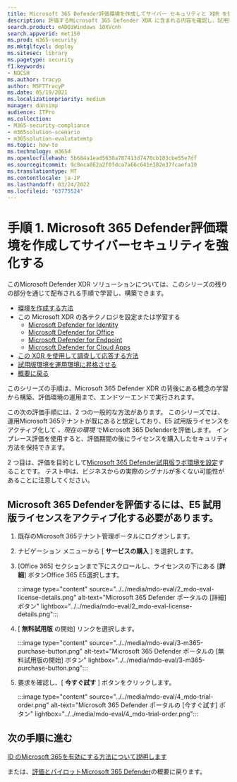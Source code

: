 ```yaml
---
title: Microsoft 365 Defender評価環境を作成してサイバー セキュリティと XDR を強化する
description: 評価するMicrosoft 365 Defender XDR に含まれる内容を確認し、試用版ライセンスをアクティブ化して、Microsoft 365 Defender試用版ラボまたはパイロット環境の詳細を確認します。 ここで XDR のサイバー セキュリティ体験を開始し、そのテストを運用環境に移行する方法について説明します。
search.product: eADQiWindows 10XVcnh
search.appverid: met150
ms.prod: m365-security
ms.mktglfcycl: deploy
ms.sitesec: library
ms.pagetype: security
f1.keywords:
- NOCSH
ms.author: tracyp
author: MSFTTracyP
ms.date: 05/19/2021
ms.localizationpriority: medium
manager: dansimp
audience: ITPro
ms.collection:
- M365-security-compliance
- m365solution-scenario
- m365solution-evalutatemtp
ms.topic: how-to
ms.technology: m365d
ms.openlocfilehash: 5b684a1ead5638a787413d7470cb103cbe55e7df
ms.sourcegitcommit: 9c8eca862a2f0fdca7a66c641e382e37fcaefa10
ms.translationtype: MT
ms.contentlocale: ja-JP
ms.lasthandoff: 03/24/2022
ms.locfileid: "63775524"
---
```

# <a name="step-1-create-the-microsoft-365-defender-evaluation-environment-for-greater-cyber-security"></a>手順 1. Microsoft 365 Defender評価環境を作成してサイバーセキュリティを強化する

このMicrosoft Defender XDR ソリューションについては、このシリーズの残りの部分を通じて配布される手順で学習し、構築できます。

- [環境を作成する方法](eval-create-eval-environment.md)
- この Microsoft XDR の各テクノロジを設定または学習する
    - [Microsoft Defender for Identity](eval-defender-identity-overview.md)
    - [Microsoft Defender for Office](eval-defender-office-365-overview.md)
    - [Microsoft Defender for Endpoint](eval-defender-endpoint-overview.md)
    - [Microsoft Defender for Cloud Apps](eval-defender-mcas-overview.md)
- [この XDR を使用して調査して応答する方法](eval-defender-investigate-respond.md)
- [試用版環境を運用環境に昇格させる](eval-defender-promote-to-production.md)
- [概要に戻る](eval-overview.md)

このシリーズの手順は、Microsoft 365 Defender XDR の背後にある概念の学習から構築、評価環境の運用まで、エンドツーエンドで実行されます。

この次の評価手順には、2 つの一般的な方法があります。 このシリーズでは、運用Microsoft 365テナントが既にあると想定しており、E5 試用版ライセンスをアクティブ化して *、現在の環境* でMicrosoft 365 Defenderを評価します。 インプレース評価を使用すると、評価期間の後にライセンスを購入したセキュリティ方法を保持できます。

2 つ目は、評価を目的として[Microsoft 365 Defender試用版ラボ環境を設定](setup-m365deval.md)することです。 テスト中は、ビジネスからの実際のシグナルが多くない可能性があることに注意してください。

## <a name="you-will-need-to-activate-e5-trial-licenses-to-evaluate-microsoft-365-defender"></a>Microsoft 365 Defenderを評価するには、E5 試用版ライセンスをアクティブ化する必要があります。

1. 既存のMicrosoft 365テナント管理ポータルにログオンします。
2. ナビゲーション メニューから [ **サービスの購入** ] を選択します。
3. [Office 365] セクションまで下にスクロールし、ライセンスの下にある [**詳細**] ボタンOffice 365 E5選択します。

   :::image type="content" source="../../media/mdo-eval/2_mdo-eval-license-details.png" alt-text="Microsoft 365 Defender ポータルの [詳細] ボタン" lightbox="../../media/mdo-eval/2_mdo-eval-license-details.png":::

4. [ **無料試用版** の開始] リンクを選択します。

   :::image type="content" source="../../media/mdo-eval/3-m365-purchase-button.png" alt-text="Microsoft 365 Defender ポータルの [無料試用版の開始] ボタン" lightbox="../../media/mdo-eval/3-m365-purchase-button.png":::

5. 要求を確認し、[ **今すぐ試す** ] ボタンをクリックします。

   :::image type="content" source="../../media/mdo-eval/4_mdo-trial-order.png" alt-text="Microsoft 365 Defender ポータルの [今すぐ試す] ボタン" lightbox="../../media/mdo-eval/4_mdo-trial-order.png":::

## <a name="go-to-the-next-step"></a>次の手順に進む

[ID のMicrosoft 365を有効にする方法について説明します](eval-defender-identity-overview.md)

または、[評価とパイロットMicrosoft 365 Defender](eval-overview.md)の概要に戻ります。
